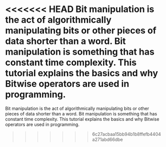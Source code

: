 <<<<<<< HEAD
Bit manipulation is the act of algorithmically manipulating bits or other pieces of data shorter than a word. Bit manipulation is something that has constant time complexity. This tutorial explains the basics and why Bitwise operators are used in programming.
=======
Bit manipulation is the act of algorithmically manipulating bits or other
pieces of data shorter than a word. Bit manipulation is something that has 
constant time complexity. This tutorial explains the basics and why Bitwise 
operators are used in programming.
>>>>>>> 6c27acbaa15bb94b1b8ffefb4404a271abd66dbe
